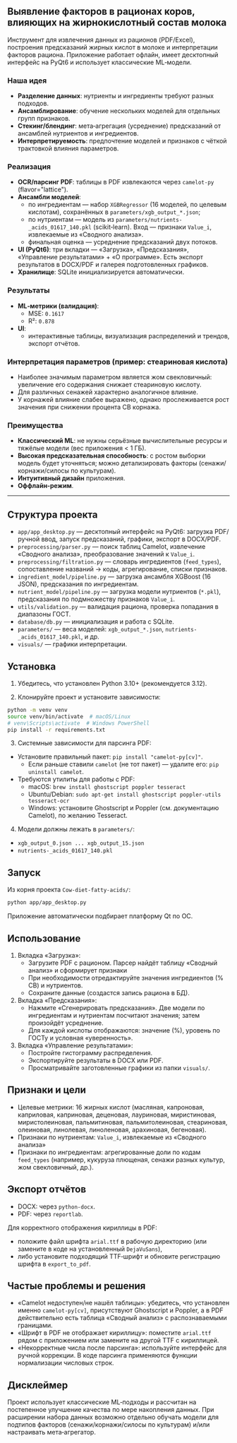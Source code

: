 ## Выявление факторов в рационах коров, влияющих на жирнокислотный состав молока

Инструмент для извлечения данных из рационов (PDF/Excel), построения предсказаний жирных кислот в молоке и интерпретации факторов рациона. Приложение работает офлайн, имеет десктопный интерфейс на PyQt6 и использует классические ML‑модели.

### Наша идея
- **Разделение данных**: нутриенты и ингредиенты требуют разных подходов.
- **Ансамблирование**: обучение нескольких моделей для отдельных групп признаков.
- **Стекинг/блендинг**: мета‑агрегация (усреднение) предсказаний от ансамблей нутриентов и ингредиентов.
- **Интерпретируемость**: предпочтение моделей и признаков с чёткой трактовкой влияния параметров.

### Реализация
- **OCR/парсинг PDF**: таблицы в PDF извлекаются через `camelot-py` (flavor="lattice").
- **Ансамбли моделей**:
  - по ингредиентам — набор `XGBRegressor` (16 моделей, по целевым кислотам), сохранённых в `parameters/xgb_output_*.json`;
  - по нутриентам — модель из `parameters/nutrients-_acids_01617_140.pkl` (scikit‑learn). Вход — признаки `Value_i`, извлекаемые из «Сводного анализа».
  - финальная оценка — усреднение предсказаний двух потоков.
- **UI (PyQt6)**: три вкладки — «Загрузка», «Предсказания», «Управление результатами» + «О программе». Есть экспорт результатов в DOCX/PDF и галерея подготовленных графиков.
- **Хранилище**: SQLite инициализируется автоматически.

### Результаты
- **ML‑метрики (валидация)**:
  - MSE: `0.1617`
  - R²: `0.878`
- **UI**:
  - интерактивные таблицы, визуализация распределений и трендов, экспорт отчётов.

### Интерпретация параметров (пример: стеариновая кислота)
- Наиболее значимым параметром является жом свекловичный: увеличение его содержания снижает стеариновую кислоту.
- Для различных сенажей характерно аналогичное влияние.
- У корнажей влияние слабее выражено, однако прослеживается рост значения при снижении процента СВ корнажа.

### Преимущества
- **Классический ML**: не нужны серьёзные вычислительные ресурсы и тяжёлые модели (вес приложения < 1 ГБ).
- **Высокая предсказательная способность**: с ростом выборки модель будет уточняться; можно детализировать факторы (сенажи/корнажи/силосы по культурам).
- **Интуитивный дизайн** приложения.
- **Оффлайн‑режим**.

---

## Структура проекта
- `app/app_desktop.py` — десктопный интерфейс на PyQt6: загрузка PDF/ручной ввод, запуск предсказаний, графики, экспорт в DOCX/PDF.
- `preprocessing/parser.py` — поиск таблиц Camelot, извлечение «Сводного анализа», преобразование значений к `Value_i`.
- `preprocessing/filtration.py` — словарь ингредиентов (`feed_types`), сопоставление названий → коды, агрегирование, списки признаков.
- `ingredient_model/pipeline.py` — загрузка ансамбля XGBoost (16 JSON), предсказания по ингредиентам.
- `nutrient_model/pipeline.py` — загрузка модели нутриентов (`*.pkl`), предсказания по подмножеству признаков `Value_i`.
- `utils/validation.py` — валидация рациона, проверка попадания в диапазоны ГОСТ.
- `database/db.py` — инициализация и работа с SQLite.
- `parameters/` — веса моделей: `xgb_output_*.json`, `nutrients-_acids_01617_140.pkl`, и др.
- `visuals/` — графики интерпретации.

## Установка
1) Убедитесь, что установлен Python 3.10+ (рекомендуется 3.12).

2) Клонируйте проект и установите зависимости:
```bash
python -m venv venv
source venv/bin/activate  # macOS/Linux
# venv\Scripts\activate  # Windows PowerShell
pip install -r requirements.txt
```

3) Системные зависимости для парсинга PDF:
- Установите правильный пакет: `pip install "camelot-py[cv]"`.
  - Если раньше ставили `camelot` (не тот пакет) — удалите его: `pip uninstall camelot`.
- Требуются утилиты для работы с PDF:
  - macOS: `brew install ghostscript poppler tesseract`
  - Ubuntu/Debian: `sudo apt-get install ghostscript poppler-utils tesseract-ocr`
  - Windows: установите Ghostscript и Poppler (см. документацию Camelot), по желанию Tesseract.

4) Модели должны лежать в `parameters/`:
- `xgb_output_0.json ... xgb_output_15.json`
- `nutrients-_acids_01617_140.pkl`

## Запуск
Из корня проекта `Cow-diet-fatty-acids/`:
```bash
python app/app_desktop.py
```
Приложение автоматически подбирает платформу Qt по ОС.

## Использование
1) Вкладка «Загрузка»:
   - Загрузите PDF с рационом. Парсер найдёт таблицу «Сводный анализ» и сформирует признаки
   - При необходимости отредактируйте значения ингредиентов (% СВ) и нутриентов.
   - Сохраните данные (создастся запись рациона в БД).
2) Вкладка «Предсказания»:
   - Нажмите «Сгенерировать предсказания». Две модели по ингредиентам и нутриентам посчитают значения; затем произойдёт усреднение.
   - Для каждой кислоты отображаются: значение (%), уровень по ГОСТу и условная «уверенность».
3) Вкладка «Управление результатами»:
   - Постройте гистограмму распределения.
   - Экспортируйте результаты в DOCX или PDF.
   - Просматривайте заготовленные графики из папки `visuals/`.

## Признаки и цели
- Целевые метрики: 16 жирных кислот (масляная, капроновая, каприловая, каприновая, деценовая, лауриновая, миристиновая, миристолеиновая, пальмитиновая, пальмитолеиновая, стеариновая, олеиновая, линолевая, линоленовая, арахиновая, бегеновая).
- Признаки по нутриентам: `Value_i`, извлекаемые из «Сводного анализа» 
- Признаки по ингредиентам: агрегированные доли по кодам `feed_types` (например, кукуруза плющеная, сенажи разных культур, жом свекловичный, др.).

## Экспорт отчётов
- DOCX: через `python-docx`.
- PDF: через `reportlab`.

Для корректного отображения кириллицы в PDF:
- положите файл шрифта `arial.ttf` в рабочую директорию (или замените в коде на установленный `DejaVuSans`),
- либо установите подходящий TTF‑шрифт и обновите регистрацию шрифта в `export_to_pdf`.

## Частые проблемы и решения
- «Camelot недоступен/не нашёл таблицы»: убедитесь, что установлен именно `camelot-py[cv]`, присутствуют Ghostscript и Poppler, а в PDF действительно есть таблица «Сводный анализ» с распознаваемыми границами.
- «Шрифт в PDF не отображает кириллицу»: поместите `arial.ttf` рядом с приложением или замените на другой TTF с кириллицей.
- «Некорректные числа после парсинга»: используйте интерфейс для ручной коррекции. В коде парсинга применяются функции нормализации числовых строк.

## Дисклеймер
Проект использует классические ML‑подходы и рассчитан на постепенное улучшение качества по мере накопления данных. При расширении набора данных возможно отдельно обучать модели для подтипов факторов (сенажи/корнажи/силосы по культурам) и/или настраивать мета‑агрегатор.


